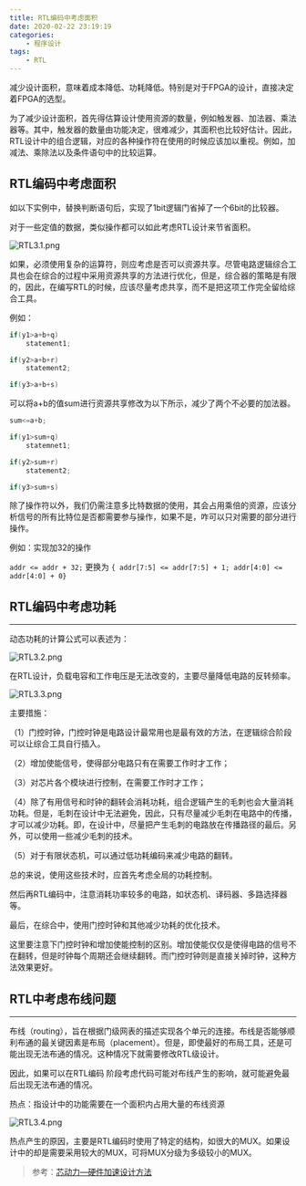 ```yaml
---
title: RTL编码中考虑面积
date: 2020-02-22 23:19:19
categories:
	- 程序设计
tags:
	- RTL
---
```


减少设计面积，意味着成本降低、功耗降低。特别是对于FPGA的设计，直接决定着FPGA的选型。

为了减少设计面积，首先得估算设计使用资源的数量，例如触发器、加法器、乘法器等。其中，触发器的数量由功能决定，很难减少，其面积也比较好估计。因此，RTL设计中的组合逻辑，对应的各种操作符在使用的时候应该加以重视。例如，加减法、乘除法以及条件语句中的比较运算。

<!--more--> 



## RTL编码中考虑面积



如以下实例中，替换判断语句后，实现了1bit逻辑门省掉了一个6bit的比较器。

对于一些定值的数据，类似操作都可以如此考虑RTL设计来节省面积。

![RTL3.1.png](https://i.loli.net/2020/02/27/RuKsTDMYajIzV5g.png)

如果，必须使用复杂的运算符，则应考虑是否可以资源共享。尽管电路逻辑综合工具也会在综合的过程中采用资源共享的方法进行优化，但是，综合器的策略是有限的，因此，在编写RTL的时候，应该尽量考虑共享，而不是把这项工作完全留给综合工具。

 

例如：

```verilog
if(y1>a+b+q)
    statement1;

if(y2>a+b+r)
    statement2;

if(y3>a+b+s)
```



可以将a+b的值sum进行资源共享修改为以下所示，减少了两个不必要的加法器。

```verilog
sum<=a+b;

if(y1>sum+q)
    statemnet1;

if(y2>sum+r)
    statement2;

if(y3>sum+s)
```



除了操作符以外，我们仍需注意多比特数据的使用，其会占用乘倍的资源，应该分析信号的所有比特位是否都需要参与操作，如果不是，咋可以只对需要的部分进行操作。

 

例如：实现加32的操作

 

`addr <= addr + 32;` 更换为 `{ addr[7:5] <= addr[7:5] + 1; addr[4:0] <= addr[4:0] + 0}`

 

 

## RTL编码中考虑功耗

------

 

动态功耗的计算公式可以表述为：

 

![RTL3.2.png](https://i.loli.net/2020/02/27/snAGku5yjdZ2D8w.png)

 

在RTL设计，负载电容和工作电压是无法改变的，主要尽量降低电路的反转频率。

 

![RTL3.3.png](https://i.loli.net/2020/02/27/nkd53GgPFe8xwsH.png)

主要措施：

（1）门控时钟，门控时钟是电路设计最常用也是最有效的方法，在逻辑综合阶段可以让综合工具自行插入。

（2）增加使能信号，使得部分电路只有在需要工作时才工作；

（3）对芯片各个模块进行控制，在需要工作时才工作；

（4）除了有用信号和时钟的翻转会消耗功耗，组合逻辑产生的毛刺也会大量消耗功耗。但是，毛刺在设计中无法避免，因此，只有尽量减少毛刺在电路中的传播，才可以减少功耗。即，在设计中，尽量把产生毛刺的电路放在传播路径的最后。另外，可以使用一些减少毛刺的技术。

（5）对于有限状态机，可以通过低功耗编码来减少电路的翻转。

 

总的来说，使用这些技术时，应首先考虑全局的功耗控制。

然后再RTL编码中，注意消耗功率较多的电路，如状态机、译码器、多路选择器等。

最后，在综合中，使用门控时钟和其他减少功耗的优化技术。

 

这里要注意下门控时钟和增加使能控制的区别。增加使能仅仅是使得电路的信号不在翻转，但是时钟每个周期还会继续翻转。而门控时钟则是直接关掉时钟，这种方法效果更好。



## RTL中考虑布线问题

------

 

布线（routing），旨在根据门级网表的描述实现各个单元的连接。布线是否能够顺利布通的最关键因素是布局（placement）。但是，即使最好的布局工具，还是可能出现无法布通的情况。这种情况下就需要修改RTL级设计。

因此，如果可以在RTL编码 阶段考虑代码可能对布线产生的影响，就可能避免最后出现无法布通的情况。

 

热点：指设计中的功能需要在一个面积内占用大量的布线资源

![RTL3.4.png](https://i.loli.net/2020/02/27/UaJBPsR8zkMGrjX.png)

热点产生的原因，主要是RTL编码时使用了特定的结构，如很大的MUX。如果设计中的却是需要采用较大的MUX，可将MUX分级为多级较小的MUX。

> 参考：[芯动力—硬件加速设计方法](https://www.icourse163.org/course/SWJTU-1207492806?tid=1207824209)

